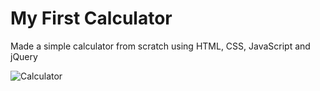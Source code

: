 # My First Calculator
Made a simple calculator from scratch using HTML, CSS, JavaScript and jQuery

![Calculator](https://media.giphy.com/media/biFq4GNmTLDIsE8kRE/giphy.gif)
